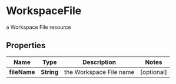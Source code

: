 

# WorkspaceFile

a Workspace File resource

## Properties

| Name | Type | Description | Notes |
|------------ | ------------- | ------------- | -------------|
|**fileName** | **String** | the Workspace File name |  [optional] |



